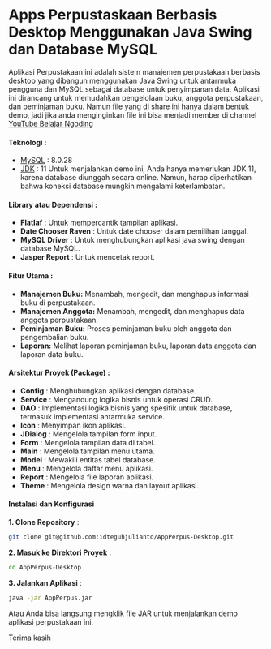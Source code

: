 # Apps Perpustaskaan Berbasis Desktop Menggunakan Java Swing dan Database MySQL

Aplikasi Perpustakaan ini adalah sistem manajemen perpustakaan berbasis desktop yang dibangun menggunakan Java Swing untuk antarmuka pengguna dan MySQL sebagai database untuk penyimpanan data. Aplikasi ini dirancang untuk memudahkan pengelolaan buku, anggota perpustakaan, dan peminjaman buku. Namun file yang di share ini hanya dalam bentuk demo, jadi jika anda menginginkan file ini bisa menjadi member di channel [YouTube Belajar Ngoding](https://www.youtube.com/@belajarngoding_id)

#### Teknologi :
- [MySQL](https://downloads.mysql.com/archives/get/p/25/file/mysql-installer-community-8.0.28.0.msi) : 8.0.28
- [JDK](https://www.oracle.com/id/java/technologies/javase/jdk11-archive-downloads.html) : 11
Untuk menjalankan demo ini, Anda hanya memerlukan JDK 11, karena database diunggah secara online. Namun, harap diperhatikan bahwa koneksi database mungkin mengalami keterlambatan.

#### Library atau Dependensi :
- **Flatlaf** : Untuk mempercantik tampilan aplikasi.
- **Date Chooser Raven** : Untuk date chooser dalam pemilihan tanggal.
- **MySQL Driver** : Untuk menghubungkan aplikasi java swing dengan database MySQL.
- **Jasper Report** : Untuk mencetak report.

#### Fitur Utama :
- **Manajemen Buku:** Menambah, mengedit, dan menghapus informasi buku di perpustakaan.
- **Manajemen Anggota:** Menambah, mengedit, dan menghapus data anggota perpustakaan.
- **Peminjaman Buku:** Proses peminjaman buku oleh anggota dan pengembalian buku.
- **Laporan:** Melihat laporan peminjaman buku, laporan data anggota dan laporan data buku.

#### Arsitektur Proyek (Package) :
- **Config** : Menghubungkan aplikasi dengan database.
- **Service** : Mengandung logika bisnis untuk operasi CRUD.
- **DAO** : Implementasi logika bisnis yang spesifik untuk database, termasuk implementasi antarmuka service.
- **Icon** : Menyimpan ikon aplikasi.
- **JDialog** : Mengelola tampilan form input.
- **Form** : Mengelola tampilan data di tabel.
- **Main** : Mengelola tampilan menu utama.
- **Model** : Mewakili entitas tabel database.
- **Menu** : Mengelola daftar menu aplikasi.
- **Report** : Mengelola file laporan aplikasi.
- **Theme** : Mengelola design warna dan layout aplikasi.

#### Instalasi dan Konfigurasi

**1. Clone Repository** :
```sh
git clone git@github.com:idteguhjulianto/AppPerpus-Desktop.git
```

**2. Masuk ke Direktori Proyek** :

```sh
cd AppPerpus-Desktop
```

**3. Jalankan Aplikasi** :
```sh
java -jar AppPerpus.jar
```
Atau Anda bisa langsung mengklik file JAR untuk menjalankan demo aplikasi perpustakaan ini.

Terima kasih

